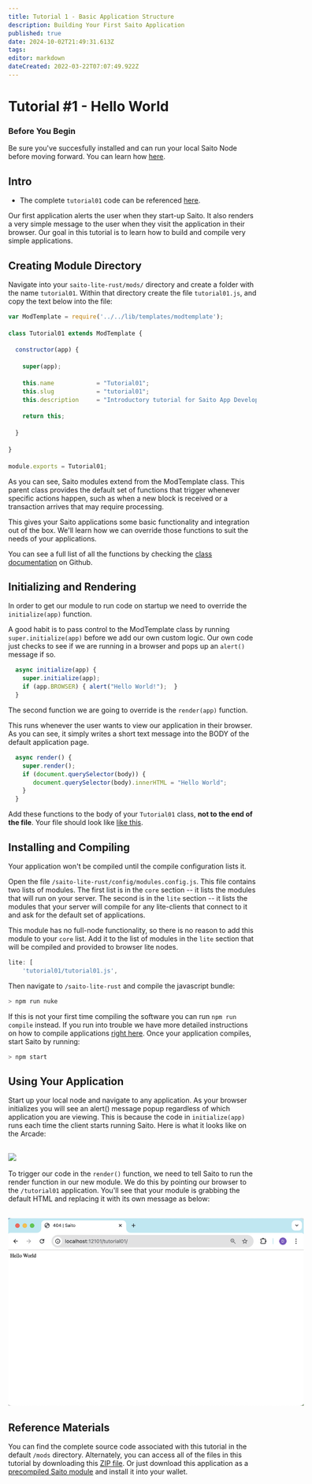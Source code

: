 ```yaml
---
title: Tutorial 1 - Basic Application Structure
description: Building Your First Saito Application
published: true
date: 2024-10-02T21:49:31.613Z
tags: 
editor: markdown
dateCreated: 2022-03-22T07:07:49.922Z
---
```


# Tutorial #1 - Hello World

### Before You Begin

Be sure you've succesfully installed and can run your local Saito Node before moving forward. You can learn how [here](https://wiki.saito.io/en/tech/installation).

## Intro

- The complete `tutorial01` code can be referenced [here](https://github.com/SaitoTech/saito-lite-rust/blob/master/mods/tutorial01).

Our first application alerts the user when they start-up Saito. It also renders a very simple message to the user when they visit the application in their browser. Our goal in this tutorial is to learn how to build and compile very simple applications.


## Creating Module Directory

Navigate into your ```saito-lite-rust/mods/``` directory and create a folder with the name ```tutorial01```. Within that directory create the file ```tutorial01.js```, and copy the text below into the file:

```js
var ModTemplate = require('../../lib/templates/modtemplate');

class Tutorial01 extends ModTemplate {

  constructor(app) {

    super(app);

    this.name            = "Tutorial01";
    this.slug            = "tutorial01";
    this.description     = "Introductory tutorial for Saito App Development";

    return this;

  }

}

module.exports = Tutorial01;
```

As you can see, Saito modules extend from the ModTemplate class. This parent class provides the default set of functions that trigger whenever specific actions happen, such as when a new block is received or a transaction arrives that may require processing.

This gives your Saito applications some basic functionality and integration out of the box. We'll learn how we can override those functions to suit the needs of your applications.

You can see a full list of all the functions by checking the [class documentation](https://github.com/SaitoTech/saito-lite-rust/blob/master/lib/templates/modtemplate.js) on Github.


## Initializing and Rendering

In order to get our module to run code on startup we need to override the `initialize(app)` function.

A good habit is to pass control to the ModTemplate class by running `super.initialize(app)` before we add our own custom logic. Our own code just checks to see if we are running in a browser and pops up an `alert()` message if so.

```js
  async initialize(app) { 
    super.initialize(app);
    if (app.BROWSER) { alert("Hello World!");  }
  }
```

The second function we are going to override is the ```render(app)``` function.

This runs whenever the user wants to view our application in their browser. As you can see, it simply writes a short text message into the BODY of the default application page.

```js
  async render() { 
    super.render();
    if (document.querySelector(body)) {
       document.querySelector(body).innerHTML = "Hello World";  
    }
  }
```

Add these functions to the body of your `Tutorial01` class, **not to the end of the file**. Your file should look like [like this](https://github.com/SaitoTech/saito-lite-rust/blob/master/mods/tutorial01/tutorial01.js).

## Installing and Compiling

Your application won't be compiled until the compile configuration lists it.

Open the file `/saito-lite-rust/config/modules.config.js`. This file contains two lists of modules. The first list is in the `core` section -- it lists the modules that will run on your server. The second is in the `lite` section -- it lists the modules that your server will compile for any lite-clients that connect to it and ask for the default set of applications.

This module has no full-node functionality, so there is no reason to add this module to your `core` list. Add it to the list of modules in the `lite` section that will be compiled and provided to browser lite nodes.

```js
lite: [
    'tutorial01/tutorial01.js',
```

Then navigate to `/saito-lite-rust` and compile the javascript bundle:

```bash
> npm run nuke
```

If this is not your first time compiling the software you can run `npm run compile` instead. If you run into trouble we have more detailed instructions on how to compile applications [right here](https://wiki.saito.io/en/tech/installation#configuration). Once your application compiles, start Saito by running:

```bash
> npm start
```


## Using Your Application

Start up your local node and navigate to any application. As your browser initializes you will see an alert() message popup regardless of which application you are viewing. This is because the code in `initialize(app)` runs each time the client starts running Saito. Here is what it looks like on the Arcade:

<br />
<img src="/tutorials/01/arcade.png" style="max-width:600px" />

To trigger our code in the `render()` function, we need to tell Saito to run the render function in our new module. We do this by pointing our browser to the `/tutorial01` application. You'll see that your module is grabbing the default HTML and replacing it with its own message as below:

<br />
<img src="/tutorials/01/render.png" style="max-width:600px" />

## Reference Materials

You can find the complete source code associated with this tutorial in the default `/mods` directory.  Alternately, you can access all of the files in this tutorial by downloading this [ZIP file](/tutorial01_(2).zip). Or just download this application as a [precompiled Saito module](/) and install it into your wallet.

